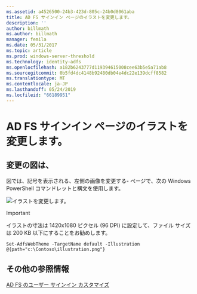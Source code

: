 ```yaml
---
ms.assetid: a4526500-24b3-423d-805c-24b0d8061aba
title: AD FS サインイン ページのイラストを変更します。
description: ''
author: billmath
ms.author: billmath
manager: femila
ms.date: 05/31/2017
ms.topic: article
ms.prod: windows-server-threshold
ms.technology: identity-adfs
ms.openlocfilehash: a182b6243777d119394615008cee63b5e5a71ab8
ms.sourcegitcommit: 0b5fd4dc4148b92480db04e4dc22e139dcff8582
ms.translationtype: MT
ms.contentlocale: ja-JP
ms.lasthandoff: 05/24/2019
ms.locfileid: "66189951"
---
```

# <a name="change-the-illustration-on-the-ad-fs-sign-in-page"></a>AD FS サインイン ページのイラストを変更します。

## <a name="change-the-illustration"></a>変更の図は、  


図では、記号を表示される、左側の画像を変更する\- ページで、次の Windows PowerShell コマンドレットと構文を使用します。  

![イラストを変更します。](media/AD-FS-user-sign-in-customization/ADFS_Blue_Custom2.png)
  
> [!IMPORTANT]  
> イラストの寸法は 1420x1080 ピクセル (96 DPI) に設定して、ファイル サイズは 200 KB 以下にすることをお勧めします。  
  
 
    Set-AdfsWebTheme -TargetName default -Illustration @{path="c:\Contoso\illustration.png"}  

## <a name="additional-references"></a>その他の参照情報 
[AD FS のユーザー サインイン カスタマイズ](AD-FS-user-sign-in-customization.md)  
  
  
